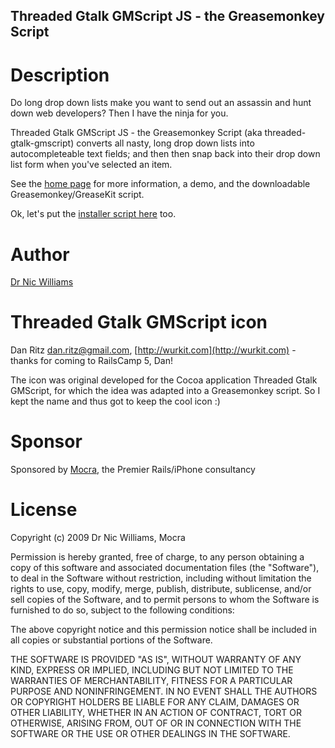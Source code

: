 Threaded Gtalk GMScript JS - the Greasemonkey Script
--------------------------------------

Description
===========

Do long drop down lists make you want to send out an assassin and hunt down web developers? Then I have the ninja for you.

Threaded Gtalk GMScript JS - the Greasemonkey Script (aka threaded-gtalk-gmscript) converts all nasty, long drop down lists into autocompleteable text fields; and then then snap back into their drop down list form when you've selected an item.

See the [home page](http://drnic.github.com/threaded-gtalk-gmscript/) for more information, a demo, and the downloadable Greasemonkey/GreaseKit script.

Ok, let's put the [installer script here](http://drnic.github.com/threaded-gtalk-gmscript/dist/threaded-gtalk.user.js) too.

Author
======

[Dr Nic Williams](http://drnicwilliams)

Threaded Gtalk GMScript icon
=================

Dan Ritz [dan.ritz@gmail.com](mailto:&#x64;&#x61;&#x6E;&#x2E;&#x72;&#x69;&#x74;&#x7A;&#x40;&#x67;&#x6D;&#x61;&#x69;&#x6C;&#x2E;&#x63;&#x6F;&#x6D;), [http://wurkit.com](http://wurkit.com) - thanks for coming to RailsCamp 5, Dan! 

The icon was original developed for the Cocoa application Threaded Gtalk GMScript, for which the idea was adapted into a Greasemonkey script. So I kept the name and thus got to keep the cool icon :)

Sponsor
=======

Sponsored by [Mocra](http://mocra.com/), the Premier Rails/iPhone consultancy

License
=======

Copyright (c) 2009 Dr Nic Williams, Mocra

Permission is hereby granted, free of charge, to any person obtaining
a copy of this software and associated documentation files (the
"Software"), to deal in the Software without restriction, including
without limitation the rights to use, copy, modify, merge, publish,
distribute, sublicense, and/or sell copies of the Software, and to
permit persons to whom the Software is furnished to do so, subject to
the following conditions:

The above copyright notice and this permission notice shall be
included in all copies or substantial portions of the Software.

THE SOFTWARE IS PROVIDED "AS IS", WITHOUT WARRANTY OF ANY KIND,
EXPRESS OR IMPLIED, INCLUDING BUT NOT LIMITED TO THE WARRANTIES OF
MERCHANTABILITY, FITNESS FOR A PARTICULAR PURPOSE AND
NONINFRINGEMENT. IN NO EVENT SHALL THE AUTHORS OR COPYRIGHT HOLDERS BE
LIABLE FOR ANY CLAIM, DAMAGES OR OTHER LIABILITY, WHETHER IN AN ACTION
OF CONTRACT, TORT OR OTHERWISE, ARISING FROM, OUT OF OR IN CONNECTION
WITH THE SOFTWARE OR THE USE OR OTHER DEALINGS IN THE SOFTWARE.